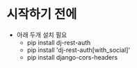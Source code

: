 # 시작하기 전에
* 아래 두개 설치 필요
  * pip install dj-rest-auth
  * pip install 'dj-rest-auth[with_social]'
  * pip install django-cors-headers